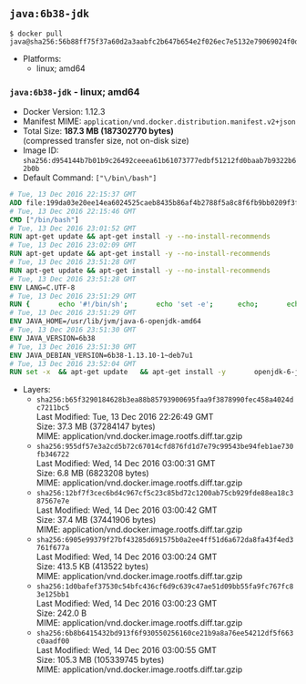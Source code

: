 ## `java:6b38-jdk`

```console
$ docker pull java@sha256:56b88ff75f37a60d2a3aabfc2b647b654e2f026ec7e5132e79069024f0d4d3e8
```

-	Platforms:
	-	linux; amd64

### `java:6b38-jdk` - linux; amd64

-	Docker Version: 1.12.3
-	Manifest MIME: `application/vnd.docker.distribution.manifest.v2+json`
-	Total Size: **187.3 MB (187302770 bytes)**  
	(compressed transfer size, not on-disk size)
-	Image ID: `sha256:d954144b7b01b9c26492ceeea61b61073777edbf51212fd0baab7b9322b62b0b`
-	Default Command: `["\/bin\/bash"]`

```dockerfile
# Tue, 13 Dec 2016 22:15:37 GMT
ADD file:199da03e20ee14ea6024525caeb8435b86af4b2788f5a8c8f6fb9bb0209f3fff in / 
# Tue, 13 Dec 2016 22:15:46 GMT
CMD ["/bin/bash"]
# Tue, 13 Dec 2016 23:01:52 GMT
RUN apt-get update && apt-get install -y --no-install-recommends 		ca-certificates 		curl 		wget 	&& rm -rf /var/lib/apt/lists/*
# Tue, 13 Dec 2016 23:02:09 GMT
RUN apt-get update && apt-get install -y --no-install-recommends 		bzr 		git 		mercurial 		openssh-client 		subversion 				procps 	&& rm -rf /var/lib/apt/lists/*
# Tue, 13 Dec 2016 23:51:28 GMT
RUN apt-get update && apt-get install -y --no-install-recommends 		bzip2 		unzip 		xz-utils 	&& rm -rf /var/lib/apt/lists/*
# Tue, 13 Dec 2016 23:51:28 GMT
ENV LANG=C.UTF-8
# Tue, 13 Dec 2016 23:51:29 GMT
RUN { 		echo '#!/bin/sh'; 		echo 'set -e'; 		echo; 		echo 'dirname "$(dirname "$(readlink -f "$(which javac || which java)")")"'; 	} > /usr/local/bin/docker-java-home 	&& chmod +x /usr/local/bin/docker-java-home
# Tue, 13 Dec 2016 23:51:29 GMT
ENV JAVA_HOME=/usr/lib/jvm/java-6-openjdk-amd64
# Tue, 13 Dec 2016 23:51:30 GMT
ENV JAVA_VERSION=6b38
# Tue, 13 Dec 2016 23:51:30 GMT
ENV JAVA_DEBIAN_VERSION=6b38-1.13.10-1~deb7u1
# Tue, 13 Dec 2016 23:52:04 GMT
RUN set -x 	&& apt-get update 	&& apt-get install -y 		openjdk-6-jdk="$JAVA_DEBIAN_VERSION" 	&& rm -rf /var/lib/apt/lists/* 	&& [ "$JAVA_HOME" = "$(docker-java-home)" ]
```

-	Layers:
	-	`sha256:b65f3290184628b3ea88b85793900695faa9f3878990fec458a4024dc7211bc5`  
		Last Modified: Tue, 13 Dec 2016 22:26:49 GMT  
		Size: 37.3 MB (37284147 bytes)  
		MIME: application/vnd.docker.image.rootfs.diff.tar.gzip
	-	`sha256:955df57e3a2cd5b72c67014cfd876fd1d7e79c99543be94feb1ae730fb346722`  
		Last Modified: Wed, 14 Dec 2016 03:00:31 GMT  
		Size: 6.8 MB (6823208 bytes)  
		MIME: application/vnd.docker.image.rootfs.diff.tar.gzip
	-	`sha256:12bf7f3cec6bd4c967cf5c23c85bd72c1200ab75cb929fde88ea18c387567e7e`  
		Last Modified: Wed, 14 Dec 2016 03:00:42 GMT  
		Size: 37.4 MB (37441906 bytes)  
		MIME: application/vnd.docker.image.rootfs.diff.tar.gzip
	-	`sha256:6905e99379f27bf43285d691575b0a2ee4ff51d6a672da8fa43f4ed3761f677a`  
		Last Modified: Wed, 14 Dec 2016 03:00:24 GMT  
		Size: 413.5 KB (413522 bytes)  
		MIME: application/vnd.docker.image.rootfs.diff.tar.gzip
	-	`sha256:1d0bafef37530c54bfc436cf6d9c639c47ae51d09bb55fa9fc767fc83e125bb1`  
		Last Modified: Wed, 14 Dec 2016 03:00:23 GMT  
		Size: 242.0 B  
		MIME: application/vnd.docker.image.rootfs.diff.tar.gzip
	-	`sha256:6b8b6415432bd913f6f930550256160ce21b9a8a76ee54212df5f663c0aadf00`  
		Last Modified: Wed, 14 Dec 2016 03:00:55 GMT  
		Size: 105.3 MB (105339745 bytes)  
		MIME: application/vnd.docker.image.rootfs.diff.tar.gzip
